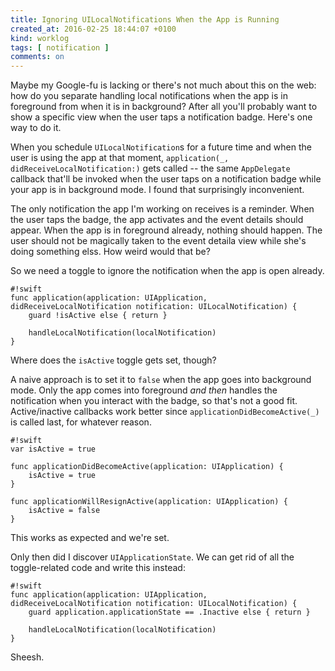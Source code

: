 ```yaml
---
title: Ignoring UILocalNotifications When the App is Running
created_at: 2016-02-25 18:44:07 +0100
kind: worklog
tags: [ notification ]
comments: on
---
```


Maybe my Google-fu is lacking or there's not much about this on the web: how do you separate handling local notifications when the app is in foreground from when it is in background? After all you'll probably want to show a specific view when the user taps a notification badge. Here's one way to do it.

When you schedule `UILocalNotification`s for a future time and when the user is using the app at that moment, `application(_, didReceiveLocalNotification:)` gets called -- the same `AppDelegate` callback that'll be invoked when the user taps on a notification badge while your app is in background mode. I found that surprisingly inconvenient.

The only notification the app I'm working on receives is a reminder. When the user taps the badge, the app activates and the event details should appear. When the app is in foreground already, nothing should happen. The user should not be magically taken to the event detaila view while she's doing something elss. How weird would that be?

So we need a toggle to ignore the notification when the app is open already.

    #!swift
    func application(application: UIApplication, didReceiveLocalNotification notification: UILocalNotification) {
        guard !isActive else { return }
    
        handleLocalNotification(localNotification)
    }

Where does the `isActive` toggle gets set, though?

A naive approach is to set it to `false` when the app goes into background mode. Only the app comes into foreground _and then_ handles the notification when you interact with the badge, so that's not a good fit. Active/inactive callbacks work better since `applicationDidBecomeActive(_)` is called last, for whatever reason.

    #!swift
    var isActive = true
    
    func applicationDidBecomeActive(application: UIApplication) {
        isActive = true
    }
    
    func applicationWillResignActive(application: UIApplication) {
        isActive = false
    }

This works as expected and we're set.

Only then did I discover `UIApplicationState`. We can get rid of all the toggle-related code and write this instead:

    #!swift
    func application(application: UIApplication, didReceiveLocalNotification notification: UILocalNotification) {
        guard application.applicationState == .Inactive else { return }
    
        handleLocalNotification(localNotification)
    }

Sheesh.
